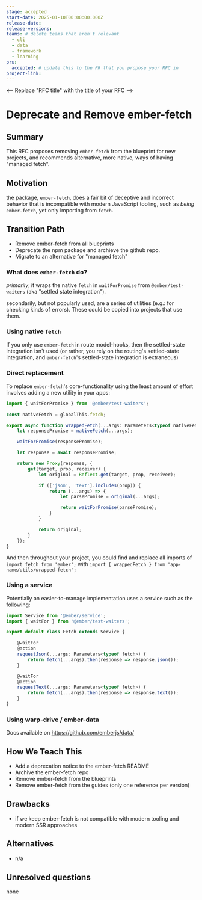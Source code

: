 ```yaml
---
stage: accepted
start-date: 2025-01-10T00:00:00.000Z
release-date:
release-versions:
teams: # delete teams that aren't relevant
  - cli
  - data
  - framework
  - learning
prs:
  accepted: # update this to the PR that you propose your RFC in
project-link:
---
```


<!---
Directions for above:

stage: Leave as is
start-date: Fill in with today's date, 2032-12-01T00:00:00.000Z
release-date: Leave as is
release-versions: Leave as is
teams: Include only the [team(s)](README.md#relevant-teams) for which this RFC applies
prs:
  accepted: Fill this in with the URL for the Proposal RFC PR
project-link: Leave as is
-->

<-- Replace "RFC title" with the title of your RFC -->
# Deprecate and Remove ember-fetch 

## Summary

This RFC proposes removing `ember-fetch` from the blueprint for new projects, and recommends alternative, more native, ways of having "managed fetch".

## Motivation

the package, `ember-fetch`, does a fair bit of deceptive and incorrect behavior that is incompatible with modern JavaScript tooling, such as _being_ `ember-fetch`, yet only importing from `fetch`.

## Transition Path

- Remove ember-fetch from all blueprints
- Deprecate the npm package and archieve the github repo.
- Migrate to an alternative for "managed fetch" 

### What does `ember-fetch` do?

_primarily_, it wraps the native `fetch` in `waitForPromise` from `@ember/test-waiters` (aka "settled state integration").


secondarily, but not popularly used, are a series of utilities (e.g.: for checking kinds of errors). These could be copied into projects that use them. 

### Using native `fetch`

If you only use `ember-fetch` in route model-hooks, then the settled-state integration isn't used (or rather, you rely on the routing's settled-state integration, and `ember-fetch`'s settled-state integration is extraneous) 


### Direct replacement


To replace `ember-fetch`'s core-functionality using the least amount of effort involves adding a new utility in your apps:

```ts
import { waitForPromise } from '@ember/test-waiters';

const nativeFetch = globalThis.fetch;

export async function wrappedFetch(...args: Parameters<typeof nativeFetch>) {
    let responsePromise = nativeFetch(...args);

    waitForPromise(responsePromise);

    let response = await responsePromise;

    return new Proxy(response, {
        get(target, prop, receiver) {
            let original = Reflect.get(target, prop, receiver);

            if (['json', 'text'].includes(prop)) {
                return (...args) => {
                    let parsePromise = original(...args);

                    return waitForPromise(parsePromise);
                }
            }

            return original;
        }
    });
}
```

And then throughout your project, you could find and replace all imports of `import fetch from 'ember';` with `import { wrappedFetch } from 'app-name/utils/wrapped-fetch';`


### Using a service

Potentially an easier-to-manage implementation uses a service such as the following:

```ts
import Service from '@ember/service';
import { waitFor } from '@ember/test-waiters';

export default class Fetch extends Service {

    @waitFor
    @action
    requestJson(...args: Parameters<typeof fetch>) {
        return fetch(...args).then(response => response.json());
    }

    @waitFor
    @action
    requestText(...args: Parameters<typeof fetch>) {
        return fetch(...args).then(response => response.text());
    }
}
```

### Using warp-drive / ember-data

Docs available on https://github.com/emberjs/data/

## How We Teach This

- Add a deprecation notice to the ember-fetch README
- Archive the ember-fetch repo
- Remove ember-fetch from the blueprints
- Remove ember-fetch  from the guides (only one reference per version)

## Drawbacks

- if we keep ember-fetch is not compatible with modern tooling and modern SSR approaches

## Alternatives

- n/a

## Unresolved questions

none
